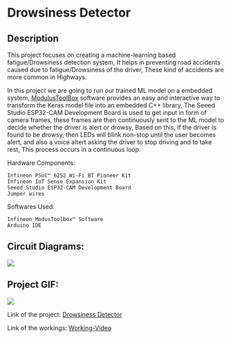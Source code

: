 # Drowsiness  Detector

## Description

This project focuses on creating a machine-learning based fatigue/Drowsiness detection system, It helps in preventing road accidents caused due to fatigue/Drowsiness of the driver, These kind of accidents are more common in Highways.

In this project we are going to run our trained ML model on a embedded system, [ModulusToolBox](https://www.infineon.com/cms/en/design-support/tools/sdk/modustoolbox-software/?utm_source=cypress&utm_medium=referral&utm_campaign=202110_globe_en_all_integration-product_families) software provides an easy and interactive way to transform the Keras model file into an embedded C++ library, The Seeed Studio ESP32-CAM Development Board is used to get input in form of camera frames, these frames are then continuously sent to the ML model to decide whether the driver is alert or drowsy, Based on this, if the driver is found to be drowsy, then LEDs will blink non-stop until the user becomes alert, and also a voice altert asking the driver to stop driving and to take rest, This process occurs in a continuous loop.




Hardware Components:
      
    Infineon PSoC™ 62S2 Wi-Fi BT Pioneer Kit
    Infineon IoT Sense Expansion Kit
    Seeed Studio ESP32-CAM Development Board
    Jumper wires
    
Softwares Used:

    Infineon ModusToolbox™ Software
    Arduino IDE

## Circuit Diagrams:
![](https://hackster.imgix.net/uploads/attachments/1456247/schematic_qC8jHDAgjo.png?auto=compress%2Cformat&w=740&h=555&fit=max)

## Project GIF:
![](https://hackster.imgix.net/uploads/attachments/1455903/download_bYjXRS1DqP.gif?auto=compress&gifq=35&w=740&h=555&fit=max)


Link of the project: [Drowsiness Detector](https://www.hackster.io/AkuG1802/driver-fatigue-detector-9cb688)

Link of the workings: [Working-Video](https://youtu.be/hJ4yNnr62P8)
